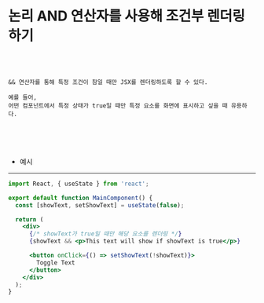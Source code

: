 # 논리 AND 연산자를 사용해 조건부 렌더링하기

<br /><br />


```
&& 연산자를 통해 특정 조건이 참일 때만 JSX를 렌더링하도록 할 수 있다.

예를 들어,
어떤 컴포넌트에서 특정 상태가 true일 때만 특정 요소를 화면에 표시하고 싶을 때 유용하다.
```

<br /><br /><br />

* 예시
---

```jsx
import React, { useState } from 'react';

export default function MainComponent() {
  const [showText, setShowText] = useState(false);

  return (
    <div>
      {/* showText가 true일 때만 해당 요소를 렌더링 */}
      {showText && <p>This text will show if showText is true</p>}

      <button onClick={() => setShowText(!showText)}>
        Toggle Text
      </button>
    </div>
  );
}
```
